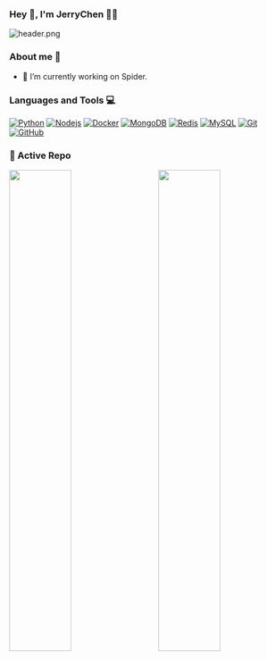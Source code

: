 ### Hey 👋, I'm JerryChen 👨‍💻

![header.png](https://ossbao.oss-cn-qingdao.aliyuncs.com/github/header.png)

### About me 👀

- 🔭 I’m currently working on Spider.


### Languages and Tools 💻

[![Python](https://img.shields.io/badge/-Python-black?style=flat&logo=python&link=https://github.com/JerryChenn07)](https://github.com/JerryChenn07) [![Nodejs](https://img.shields.io/badge/-Nodejs-black?style=flat&logo=Node.js&link=https://github.com/JerryChenn07)](https://github.com/JerryChenn07)  [![Docker](https://img.shields.io/badge/-Docker-black?style=flat&logo=docker&link=https://github.com/JerryChenn07)](https://github.com/JerryChenn07) [![MongoDB](https://img.shields.io/badge/-MongoDB-black?style=flat&logo=mongodb&link=https://github.com/JerryChenn07)](https://gitlab.com/JerryChenn07) [![Redis](https://img.shields.io/badge/-Redis-black?style=flat&logo=redis&link=https://github.com/JerryChenn07)](https://github.com/JerryChenn07) [![MySQL](https://img.shields.io/badge/-MySQL-black?style=flat&logo=mysql&link=https://github.com/JerryChenn07)](https://github.com/JerryChenn07) [![Git](https://img.shields.io/badge/-Git-black?style=flat&logo=git&link=https://github.com/JerryChenn07)](https://github.com/JerryChenn07) [![GitHub](https://img.shields.io/badge/-GitHub-181717?style=flat&logo=github&link=https://github.com/JerryChenn07)](https://github.com/JerryChenn07) 

### 👀 Active Repo

<p>
<img align="left" width="47%" src="https://github-readme-stats.vercel.app/api/pin/?username=JerryChenn07&repo=CrawlUtils&theme=radical" />
<img align="right" width="47%" src="https://github-readme-stats.vercel.app/api/pin/?username=JerryChenn07&repo=Scrapy-Summary&theme=radical" />
</p>
